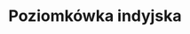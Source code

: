 ---
title: 'Poziomkówka indyjska'
latina: '(Potentilla indica)'
pubDate: 'Jun 01 2025'
mainImage: 'poziomkowka_indyjska_xcu5en'
level1: 'rośliny naczyniowe'
level2: 'różowce'
level3: 'różowate'
level4: 'pięciornik'
flowertime: 'czerwiec - wrzesień'
where: 'Rodzime obszary jego występowania to południowa i wschodnia Azja. Introdukowany i zdziczały w Europie, Afryce i Ameryce Północnej. W Polsce gatunek uprawiany oraz dziczejący i w niektórych miejscach zadomowiony (kenofit).'
---